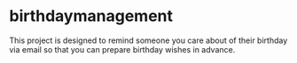 # birthdaymanagement
This project is designed to remind someone you care about of their birthday via email so that you can prepare birthday wishes in advance.
